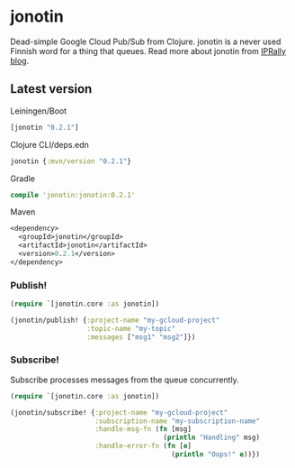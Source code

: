 # jonotin

Dead-simple Google Cloud Pub/Sub from Clojure. jonotin is a never used Finnish word for a thing that queues. Read more about jonotin from [IPRally blog](https://www.iprally.com/news/google-cloud-pubsub-with-clojure).

## Latest version

Leiningen/Boot
```clj
[jonotin "0.2.1"]
```

Clojure CLI/deps.edn
```clj
jonotin {:mvn/version "0.2.1"}
```

Gradle
```clj
compile 'jonotin:jonotin:0.2.1'
```

Maven
```clj
<dependency>
  <groupId>jonotin</groupId>
  <artifactId>jonotin</artifactId>
  <version>0.2.1</version>
</dependency>
```

### Publish!

```clj
(require `[jonotin.core :as jonotin])

(jonotin/publish! {:project-name "my-gcloud-project"
                   :topic-name "my-topic"
                   :messages ["msg1" "msg2"]})
```

### Subscribe!

Subscribe processes messages from the queue concurrently.
```clj
(require `[jonotin.core :as jonotin])

(jonotin/subscribe! {:project-name "my-gcloud-project"
                     :subscription-name "my-subscription-name"
                     :handle-msg-fn (fn [msg]
                                      (println "Handling" msg)
                     :handle-error-fn (fn [e]
                                        (println "Oops!" e))})
  ```
